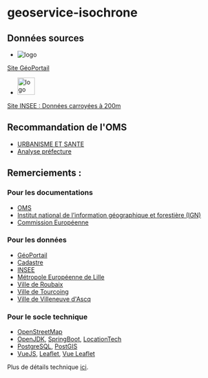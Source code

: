 # geoservice-isochrone

## Données sources

   - <img alt="logo" src="https://www.geoportail.gouv.fr/assets/images/logo-geoportail.svg" /> 
[Site GéoPortail](https://www.geoportail.gouv.fr/carte) 
   - <img alt="logo" src="https://www.insee.fr/static/img/logo_com_externe_semi_bold.png" height="40" /> 
[Site INSEE : Données carroyées à 200m ](https://www.insee.fr/fr/statistiques/6215138?sommaire=6215217)


## Recommandation de l'OMS

 - [URBANISME ET SANTE](https://www.euro.who.int/__data/assets/pdf_file/0010/102106/E93982.pdf)
 - [Analyse préfecture](https://rstudio-pubs-static.s3.amazonaws.com/856429_6a6df33450a44c87b5d23638421c13a0.html#carte-r%C3%A9gionale-des-communes)

## Remerciements : 

### Pour les documentations

 - [OMS](https://www.who.int/fr)
 - [Institut national de l’information géographique et forestière (IGN)](https://www.ign.fr/)
 - [Commission Européenne](https://inspire.ec.europa.eu/)
 
### Pour les données

 - [GéoPortail](https://www.geoportail.gouv.fr)
 - [Cadastre](https://cadastre.data.gouv.fr)
 - [INSEE](https://www.insee.fr) 
 - [Métropole Européenne de Lille](https://www.lillemetropole.fr/)
 - [Ville de Roubaix](https://www.roubaix.fr)
 - [Ville de Tourcoing](https://www.tourcoing.fr)
 - [Ville de Villeneuve d'Ascq](https://www.villeneuvedascq.fr/)
 
### Pour le socle technique

 - [OpenStreetMap](https://www.openstreetmap.org/)
 - [OpenJDK](https://openjdk.org/), [SpringBoot](), [LocationTech](https://github.com/locationtech)
 - [PostgreSQL](https://www.postgresql.org/), [PostGIS](https://postgis.net/)
 - [VueJS](https://vuejs.org/), [Leaflet](https://leafletjs.com/), [Vue Leaflet](https://vue2-leaflet.netlify.app/)

  Plus de détails technique [ici](HOWTO.md).
 
 